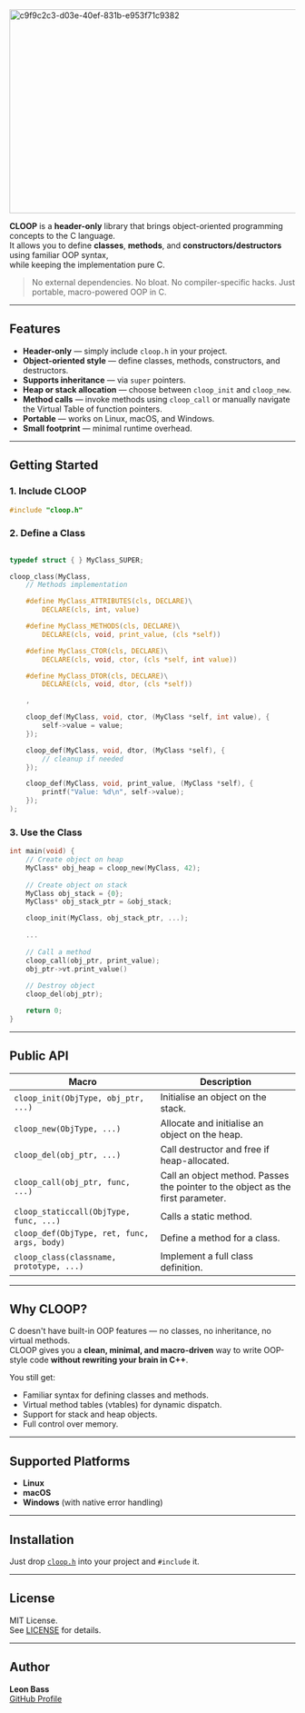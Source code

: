 <img width="1536" height="359" alt="c9f9c2c3-d03e-40ef-831b-e953f71c9382" src="https://github.com/user-attachments/assets/1e1c4715-87c4-4b7d-a73a-191130790c47" />

**CLOOP** is a **header-only** library that brings object-oriented programming concepts to the C language.  
It allows you to define **classes**, **methods**, and **constructors/destructors** using familiar OOP syntax,  
while keeping the implementation pure C.

> No external dependencies. No bloat. No compiler-specific hacks. Just portable, macro-powered OOP in C.


---

## Features

- **Header-only** — simply include `cloop.h` in your project.
- **Object-oriented style** — define classes, methods, constructors, and destructors.
- **Supports inheritance** — via `super` pointers.
- **Heap or stack allocation** — choose between `cloop_init` and `cloop_new`.
- **Method calls** — invoke methods using `cloop_call` or manually navigate the Virtual Table of function pointers.
- **Portable** — works on Linux, macOS, and Windows.
- **Small footprint** — minimal runtime overhead.

---

## Getting Started

### 1. Include CLOOP
```c
#include "cloop.h"
```

### 2. Define a Class
```c

typedef struct { } MyClass_SUPER;

cloop_class(MyClass,
    // Methods implementation

    #define MyClass_ATTRIBUTES(cls, DECLARE)\
        DECLARE(cls, int, value)

    #define MyClass_METHODS(cls, DECLARE)\
        DECLARE(cls, void, print_value, (cls *self))

    #define MyClass_CTOR(cls, DECLARE)\
        DECLARE(cls, void, ctor, (cls *self, int value))

    #define MyClass_DTOR(cls, DECLARE)\
        DECLARE(cls, void, dtor, (cls *self))

    ,

    cloop_def(MyClass, void, ctor, (MyClass *self, int value), {
        self->value = value;
    });

    cloop_def(MyClass, void, dtor, (MyClass *self), {
        // cleanup if needed
    });

    cloop_def(MyClass, void, print_value, (MyClass *self), {
        printf("Value: %d\n", self->value);
    });
);
```

### 3. Use the Class
```c
int main(void) {
    // Create object on heap
    MyClass* obj_heap = cloop_new(MyClass, 42);
    
    // Create object on stack
    MyClass obj_stack = {0};
    MyClass* obj_stack_ptr = &obj_stack;

    cloop_init(MyClass, obj_stack_ptr, ...);    
    
    ...
    
    // Call a method
    cloop_call(obj_ptr, print_value);
    obj_ptr->vt.print_value()
    
    // Destroy object
    cloop_del(obj_ptr);

    return 0;
}
```

---

## Public API

| Macro         | Description |
|---------------|-------------|
| `cloop_init(ObjType, obj_ptr, ...)` | Initialise an object on the stack. |
| `cloop_new(ObjType, ...)` | Allocate and initialise an object on the heap. |
| `cloop_del(obj_ptr, ...)` | Call destructor and free if heap-allocated. |
| `cloop_call(obj_ptr, func, ...)` | Call an object method. Passes the pointer to the object as the first parameter. |
| `cloop_staticcall(ObjType, func, ...)` | Calls a static method. |
| `cloop_def(ObjType, ret, func, args, body)` | Define a method for a class. |
| `cloop_class(classname, prototype, ...)` | Implement a full class definition. |

---

## Why CLOOP?

C doesn't have built-in OOP features — no classes, no inheritance, no virtual methods.  
CLOOP gives you a **clean, minimal, and macro-driven** way to write OOP-style code **without rewriting your brain in C++**.

You still get:
- Familiar syntax for defining classes and methods.
- Virtual method tables (vtables) for dynamic dispatch.
- Support for stack and heap objects.
- Full control over memory.

---

## Supported Platforms

- **Linux**
- **macOS**
- **Windows** (with native error handling)

---

## Installation

Just drop [`cloop.h`](./cloop.h) into your project and `#include` it.

---

## License

MIT License.  
See [LICENSE](./LICENSE) for details.

---

## Author

**Leon Bass**  
[GitHub Profile](https://github.com/Le-o-n)
